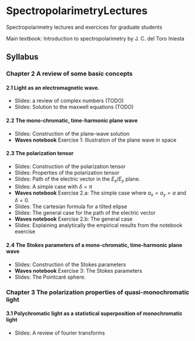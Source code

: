 # SpectropolarimetryLectures
Spectropolarimetry lectures and exercices for graduate students

Main textbook: Introduction to spectropolarimetry by J. C. del Toro Iniesta

## Syllabus

### Chapter 2 A review of some basic concepts

#### 2.1 Light as an electromagnetic wave. 

* Slides: a review of complex numbers (TODO)
* Slides: Solution to the maxwell equations (TODO)

#### 2.2 The mono-chromatic, time-harmonic plane wave

* Slides: Construction of the plane-wave solution
* **Waves notebook** Exercise 1: Illustration of the plane wave in space

#### 2.3 The polarization tensor

* Slides: Construction of the polarization tensor
* Slides: Properties of the polarization tensor
* Slides: Path of the electric vector in the $E_x/E_y$ plane. 
* Slides: A simple case with $\delta=\pi$
* **Waves notebook** Exercise 2.a: The simple case where $a_x=a_y=a$ and $\delta=0$. 
* Slides: The cartesian formula for a tilted elipse
* Slides: The general case for the path of the electric vector
* **Waves notebook** Exercise 2.b: The general case
* Slides: Explaining analytically the empirical results from the notebook exercise

#### 2.4 The Stokes parameters of a mono-chromatic, time-harmonic plane wave

* Slides: Construction of the Stokes parameters
* **Waves notebook** Exercise 3: The Stokes parameters
* Slides: The Pointcaré sphere. 

### Chapter 3 The polarization properties of quasi-monochromatic light

#### 3.1 Polychromatic light as a statistical superposition of monochromatic light

* Slides: A review of fourier transforms